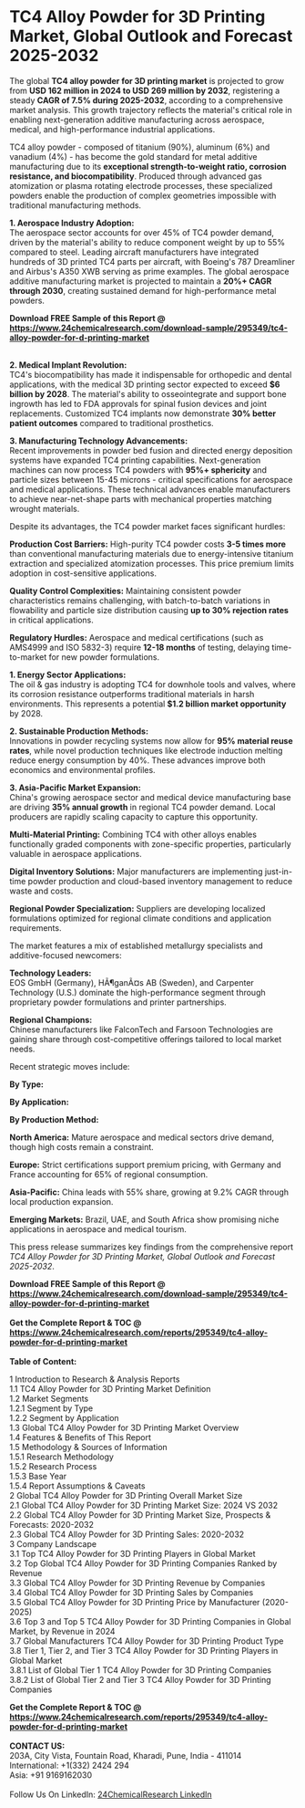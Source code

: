 <h1>TC4 Alloy Powder for 3D Printing Market, Global Outlook and Forecast 2025-2032</h1><p>The global <strong>TC4 alloy powder for 3D printing market</strong> is projected to grow from <strong>USD 162 million in 2024 to USD 269 million by 2032</strong>, registering a steady <strong>CAGR of 7.5% during 2025-2032</strong>, according to a comprehensive market analysis. This growth trajectory reflects the material's critical role in enabling next-generation additive manufacturing across aerospace, medical, and high-performance industrial applications.</p><p>TC4 alloy powder - composed of titanium (90%), aluminum (6%) and vanadium (4%) - has become the gold standard for metal additive manufacturing due to its <strong>exceptional strength-to-weight ratio, corrosion resistance, and biocompatibility</strong>. Produced through advanced gas atomization or plasma rotating electrode processes, these specialized powders enable the production of complex geometries impossible with traditional manufacturing methods.</p><p><strong>1. Aerospace Industry Adoption:</strong><br>
The aerospace sector accounts for over 45% of TC4 powder demand, driven by the material's ability to reduce component weight by up to 55% compared to steel. Leading aircraft manufacturers have integrated hundreds of 3D printed TC4 parts per aircraft, with Boeing's 787 Dreamliner and Airbus's A350 XWB serving as prime examples. The global aerospace additive manufacturing market is projected to maintain a <strong>20%+ CAGR through 2030</strong>, creating sustained demand for high-performance metal powders.</p><div><b>Download FREE Sample of this Report @ 
            <a href="https://www.24chemicalresearch.com/download-sample/295349/tc4-alloy-powder-for-d-printing-market">
            https://www.24chemicalresearch.com/download-sample/295349/tc4-alloy-powder-for-d-printing-market</a></b></div><br><p><strong>2. Medical Implant Revolution:</strong><br>
TC4's biocompatibility has made it indispensable for orthopedic and dental applications, with the medical 3D printing sector expected to exceed <strong>$6 billion by 2028</strong>. The material's ability to osseointegrate and support bone ingrowth has led to FDA approvals for spinal fusion devices and joint replacements. Customized TC4 implants now demonstrate <strong>30% better patient outcomes</strong> compared to traditional prosthetics.</p><p><strong>3. Manufacturing Technology Advancements:</strong><br>
Recent improvements in powder bed fusion and directed energy deposition systems have expanded TC4 printing capabilities. Next-generation machines can now process TC4 powders with <strong>95%+ sphericity</strong> and particle sizes between 15-45 microns - critical specifications for aerospace and medical applications. These technical advances enable manufacturers to achieve near-net-shape parts with mechanical properties matching wrought materials.</p><p>Despite its advantages, the TC4 powder market faces significant hurdles:</p><p><strong>Production Cost Barriers:</strong> High-purity TC4 powder costs <strong>3-5 times more</strong> than conventional manufacturing materials due to energy-intensive titanium extraction and specialized atomization processes. This price premium limits adoption in cost-sensitive applications.</p><p><strong>Quality Control Complexities:</strong> Maintaining consistent powder characteristics remains challenging, with batch-to-batch variations in flowability and particle size distribution causing <strong>up to 30% rejection rates</strong> in critical applications.</p><p><strong>Regulatory Hurdles:</strong> Aerospace and medical certifications (such as AMS4999 and ISO 5832-3) require <strong>12-18 months</strong> of testing, delaying time-to-market for new powder formulations.</p><p><strong>1. Energy Sector Applications:</strong><br>
The oil &amp; gas industry is adopting TC4 for downhole tools and valves, where its corrosion resistance outperforms traditional materials in harsh environments. This represents a potential <strong>$1.2 billion market opportunity</strong> by 2028.</p><p><strong>2. Sustainable Production Methods:</strong><br>
Innovations in powder recycling systems now allow for <strong>95% material reuse rates</strong>, while novel production techniques like electrode induction melting reduce energy consumption by 40%. These advances improve both economics and environmental profiles.</p><p><strong>3. Asia-Pacific Market Expansion:</strong><br>
China's growing aerospace sector and medical device manufacturing base are driving <strong>35% annual growth</strong> in regional TC4 powder demand. Local producers are rapidly scaling capacity to capture this opportunity.</p><p><strong>Multi-Material Printing:</strong> Combining TC4 with other alloys enables functionally graded components with zone-specific properties, particularly valuable in aerospace applications.</p><p><strong>Digital Inventory Solutions:</strong> Major manufacturers are implementing just-in-time powder production and cloud-based inventory management to reduce waste and costs.</p><p><strong>Regional Powder Specialization:</strong> Suppliers are developing localized formulations optimized for regional climate conditions and application requirements.</p><p>The market features a mix of established metallurgy specialists and additive-focused newcomers:</p><p><strong>Technology Leaders:</strong><br>
EOS GmbH (Germany), HÃ¶ganÃ¤s AB (Sweden), and Carpenter Technology (U.S.) dominate the high-performance segment through proprietary powder formulations and printer partnerships.</p><p><strong>Regional Champions:</strong><br>
Chinese manufacturers like FalconTech and Farsoon Technologies are gaining share through cost-competitive offerings tailored to local market needs.</p><p>Recent strategic moves include:</p><p><strong>By Type:</strong></p><p><strong>By Application:</strong></p><p><strong>By Production Method:</strong></p><p><strong>North America:</strong> Mature aerospace and medical sectors drive demand, though high costs remain a constraint.</p><p><strong>Europe:</strong> Strict certifications support premium pricing, with Germany and France accounting for 65% of regional consumption.</p><p><strong>Asia-Pacific:</strong> China leads with 55% share, growing at 9.2% CAGR through local production expansion.</p><p><strong>Emerging Markets:</strong> Brazil, UAE, and South Africa show promising niche applications in aerospace and medical tourism.</p><p>This press release summarizes key findings from the comprehensive report <em>TC4 Alloy Powder for 3D Printing Market, Global Outlook and Forecast 2025-2032</em>.</p><div><b>Download FREE Sample of this Report @ 
            <a href="https://www.24chemicalresearch.com/download-sample/295349/tc4-alloy-powder-for-d-printing-market">
            https://www.24chemicalresearch.com/download-sample/295349/tc4-alloy-powder-for-d-printing-market</a></b></div><br><div><b>Get the Complete Report & TOC @ 
            <a href="https://www.24chemicalresearch.com/reports/295349/tc4-alloy-powder-for-d-printing-market">
            https://www.24chemicalresearch.com/reports/295349/tc4-alloy-powder-for-d-printing-market</a></b></div><br>
            <b>Table of Content:</b><p>1 Introduction to Research & Analysis Reports<br />
 1.1 TC4 Alloy Powder for 3D Printing Market Definition<br />
 1.2 Market Segments<br />
 1.2.1 Segment by Type<br />
 1.2.2 Segment by Application<br />
 1.3 Global TC4 Alloy Powder for 3D Printing Market Overview<br />
 1.4 Features & Benefits of This Report<br />
 1.5 Methodology & Sources of Information<br />
 1.5.1 Research Methodology<br />
 1.5.2 Research Process<br />
 1.5.3 Base Year<br />
 1.5.4 Report Assumptions & Caveats<br />
2 Global TC4 Alloy Powder for 3D Printing Overall Market Size<br />
 2.1 Global TC4 Alloy Powder for 3D Printing Market Size: 2024 VS 2032<br />
 2.2 Global TC4 Alloy Powder for 3D Printing Market Size, Prospects & Forecasts: 2020-2032<br />
 2.3 Global TC4 Alloy Powder for 3D Printing Sales: 2020-2032<br />
3 Company Landscape<br />
 3.1 Top TC4 Alloy Powder for 3D Printing Players in Global Market<br />
 3.2 Top Global TC4 Alloy Powder for 3D Printing Companies Ranked by Revenue<br />
 3.3 Global TC4 Alloy Powder for 3D Printing Revenue by Companies<br />
 3.4 Global TC4 Alloy Powder for 3D Printing Sales by Companies<br />
 3.5 Global TC4 Alloy Powder for 3D Printing Price by Manufacturer (2020-2025)<br />
 3.6 Top 3 and Top 5 TC4 Alloy Powder for 3D Printing Companies in Global Market, by Revenue in 2024<br />
 3.7 Global Manufacturers TC4 Alloy Powder for 3D Printing Product Type<br />
 3.8 Tier 1, Tier 2, and Tier 3 TC4 Alloy Powder for 3D Printing Players in Global Market<br />
 3.8.1 List of Global Tier 1 TC4 Alloy Powder for 3D Printing Companies<br />
 3.8.2 List of Global Tier 2 and Tier 3 TC4 Alloy Powder for 3D Printing Companies</p><div><b>Get the Complete Report & TOC @ 
            <a href="https://www.24chemicalresearch.com/reports/295349/tc4-alloy-powder-for-d-printing-market">
            https://www.24chemicalresearch.com/reports/295349/tc4-alloy-powder-for-d-printing-market</a></b></div><br><b>CONTACT US:</b><br>
            203A, City Vista, Fountain Road, Kharadi, Pune, India - 411014<br>
            International: +1(332) 2424 294<br>
            Asia: +91 9169162030 <br><br>
            Follow Us On LinkedIn: <a href="https://www.linkedin.com/company/24chemicalresearch/">24ChemicalResearch LinkedIn</a>